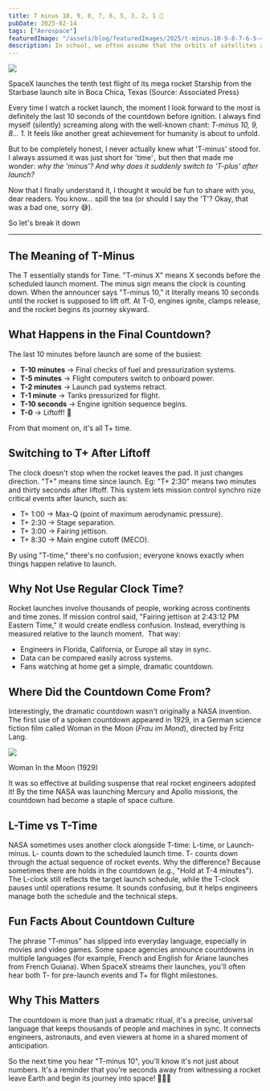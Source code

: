 ```yaml
---
title: T minus 10, 9, 8, 7, 6, 5, 3, 2, 1 🚀
pubDate: 2025-02-14
tags: ["Aerospace"]
featuredImage: "/assets/blog/featuredImages/2025/t-minus-10-9-8-7-6-5-4-3-2-1.webp"
description: In school, we often assume that the orbits of satellites and planets are perfectly circular. However, in real-world applications, orbital mechanics are far more intricate.
---
```


![](/assets/blog/2025/2/1.webp)
<p class="img-desc">SpaceX launches the tenth test flight of its mega rocket Starship from the Starbase launch site in Boca Chica, Texas (Source: Associated Press)</p>

Every time I watch a rocket launch, the moment I look forward to the most is definitely the last 10 seconds of the countdown before ignition. I always find myself (silently) screaming along with the well-known chant: *T-minus 10, 9, 8… 1.* It feels like another great achievement for humanity is about to unfold.

But to be completely honest, I never actually knew what 'T-minus' stood for. I always assumed it was just short for 'time' ,  but then that made me wonder: *why the 'minus'? And why does it suddenly switch to 'T-plus' after launch?*

Now that I finally understand it, I thought it would be fun to share with you, dear readers. You know… spill the tea (or should I say the 'T'? Okay, that was a bad one,  sorry 😅).

So let's break it down

---

## The Meaning of T-Minus
The T essentially stands for Time. "T-minus X" means X seconds before the scheduled launch moment. The minus sign means the clock is counting down. When the announcer says "T-minus 10," it literally means 10 seconds until the rocket is supposed to lift off. At T-0, engines ignite, clamps release, and the rocket begins its journey skyward.

## What Happens in the Final Countdown?
The last 10 minutes before launch are some of the busiest:

* **T-10 minutes** → Final checks of fuel and pressurization systems.
* **T-5 minutes** → Flight computers switch to onboard power.
* **T-2 minutes** → Launch pad systems retract.
* **T-1 minute** → Tanks pressurized for flight.
* **T-10 seconds** → Engine ignition sequence begins.
* **T-0** → Liftoff! 🚀

From that moment on, it's all T+ time.

## Switching to T+ After Liftoff
The clock doesn't stop when the rocket leaves the pad. It just changes direction. "T+" means time since launch. Eg: "T+ 2:30" means two minutes and thirty seconds after liftoff. This system lets mission control synchro nize critical events after launch, such as:

* T+ 1:00 → Max-Q (point of maximum aerodynamic pressure). 
* T+ 2:30 → Stage separation.
* T+ 3:00 → Fairing jettison.
* T+ 8:30 → Main engine cutoff (MECO).

By using "T-time," there's no confusion ; everyone knows exactly when things happen relative to launch.


## Why Not Use Regular Clock Time?
Rocket launches involve thousands of people, working across continents and time zones. If mission control said, "Fairing jettison at 2:43:12 PM Eastern Time," it would create endless confusion. Instead, everything is measured relative to the launch moment.
 That way:
* Engineers in Florida, California, or Europe all stay in sync.
* Data can be compared easily across systems.
* Fans watching at home get a simple, dramatic countdown.

## Where Did the Countdown Come From?
Interestingly, the dramatic countdown wasn't originally a NASA invention. The first use of a spoken countdown appeared in 1929, in a German science fiction film called Woman in the Moon (*Frau im Mond*), directed by Fritz Lang.

![](/assets/blog/2025/2/2.webp)
<p class="img-desc">Woman In the Moon (1929)</p>

It was so effective at building suspense that real rocket engineers adopted it! By the time NASA was launching Mercury and Apollo missions, the countdown had become a staple of space culture.


## L-Time vs T-Time
NASA sometimes uses another clock alongside T-time: L-time, or Launch-minus. L- counts down to the scheduled launch time. T- counts down through the actual sequence of rocket events.
Why the difference? Because sometimes there are holds in the countdown (e.g., "Hold at T-4 minutes"). The L-clock still reflects the target launch schedule, while the T-clock pauses until operations resume. It sounds confusing, but it helps engineers manage both the schedule and the technical steps.

## Fun Facts About Countdown Culture
The phrase "T-minus" has slipped into everyday language, especially in movies and video games. Some space agencies announce countdowns in multiple languages (for example, French and English for Ariane launches from French Guiana). When SpaceX streams their launches, you'll often hear both T- for pre-launch events and T+ for flight milestones.

## Why This Matters
The countdown is more than just a dramatic ritual, it's a precise, universal language that keeps thousands of people and machines in sync. It connects engineers, astronauts, and even viewers at home in a shared moment of anticipation.

So the next time you hear "T-minus 10", you'll know it's not just about numbers. It's a reminder that you're seconds away from witnessing a rocket leave Earth and begin its journey into space! 🚀👩‍🚀